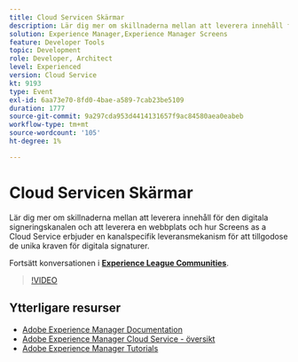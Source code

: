 ```yaml
---
title: Cloud Servicen Skärmar
description: Lär dig mer om skillnaderna mellan att leverera innehåll för den digitala signeringskanalen och att leverera en webbplats och hur Screens as a Cloud Service erbjuder en kanalspecifik leveransmekanism för att tillgodose de unika kraven för digitala signaturer.
solution: Experience Manager,Experience Manager Screens
feature: Developer Tools
topic: Development
role: Developer, Architect
level: Experienced
version: Cloud Service
kt: 9193
type: Event
exl-id: 6aa73e70-8fd0-4bae-a589-7cab23be5109
duration: 1777
source-git-commit: 9a297cda953d4414131657f9ac84580aea0eabeb
workflow-type: tm+mt
source-wordcount: '105'
ht-degree: 1%

---
```


# Cloud Servicen Skärmar

Lär dig mer om skillnaderna mellan att leverera innehåll för den digitala signeringskanalen och att leverera en webbplats och hur Screens as a Cloud Service erbjuder en kanalspecifik leveransmekanism för att tillgodose de unika kraven för digitala signaturer.

Fortsätt konversationen i **[Experience League Communities](https://adobe.ly/3umX8Be)**.

>[!VIDEO](https://video.tv.adobe.com/v/337885/?quality=12&learn=on&hidetitle=true)

## Ytterligare resurser

- [Adobe Experience Manager Documentation](https://experienceleague.adobe.com/docs/experience-manager-cloud-service.html)
- [Adobe Experience Manager Cloud Service - översikt](https://experienceleague.adobe.com/docs/experience-manager-cloud-service/overview/home.html)
- [Adobe Experience Manager Tutorials](https://experienceleague.adobe.com/docs/experience-manager-tutorials.html)
